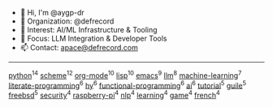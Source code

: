 -   👋 Hi, I'm @aygp-dr
-   👋 Organization: @defrecord
-   👀 Interest: AI/ML Infrastructure & Tooling
-   🌱 Focus: LLM Integration & Developer Tools
-   📫 Contact: apace@defrecord.com

---

[python](https://github.com/search?q=topic%3Apython&type=repositories)<sup>14</sup>
[scheme](https://github.com/search?q=topic%3Ascheme&type=repositories)<sup>12</sup>
[org-mode](https://github.com/search?q=topic%3Aorg-mode&type=repositories)<sup>10</sup>
[lisp](https://github.com/search?q=topic%3Alisp&type=repositories)<sup>10</sup>
[emacs](https://github.com/search?q=topic%3Aemacs&type=repositories)<sup>9</sup>
[llm](https://github.com/search?q=topic%3Allm&type=repositories)<sup>8</sup>
[machine-learning](https://github.com/search?q=topic%3Amachine-learning&type=repositories)<sup>7</sup>
[literate-programming](https://github.com/search?q=topic%3Aliterate-programming&type=repositories)<sup>6</sup>
[hy](https://github.com/search?q=topic%3Ahy&type=repositories)<sup>6</sup>
[functional-programming](https://github.com/search?q=topic%3Afunctional-programming&type=repositories)<sup>6</sup>
[ai](https://github.com/search?q=topic%3Aai&type=repositories)<sup>6</sup>
[tutorial](https://github.com/search?q=topic%3Atutorial&type=repositories)<sup>5</sup>
[guile](https://github.com/search?q=topic%3Aguile&type=repositories)<sup>5</sup>
[freebsd](https://github.com/search?q=topic%3Afreebsd&type=repositories)<sup>5</sup>
[security](https://github.com/search?q=topic%3Asecurity&type=repositories)<sup>4</sup>
[raspberry-pi](https://github.com/search?q=topic%3Araspberry-pi&type=repositories)<sup>4</sup>
[nlp](https://github.com/search?q=topic%3Anlp&type=repositories)<sup>4</sup>
[learning](https://github.com/search?q=topic%3Alearning&type=repositories)<sup>4</sup>
[game](https://github.com/search?q=topic%3Agame&type=repositories)<sup>4</sup>
[french](https://github.com/search?q=topic%3Afrench&type=repositories)<sup>4</sup>

